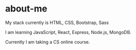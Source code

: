 # about-me


My stack currently is HTML, CSS, Bootstrap, Sass

I am learning JavaScript, React, Express, Node.js, MongoDB.

Currently I am taking a CS online course.
